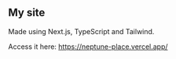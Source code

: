 ## My site

Made using Next.js, TypeScript and Tailwind.

Access it here: https://neptune-place.vercel.app/
